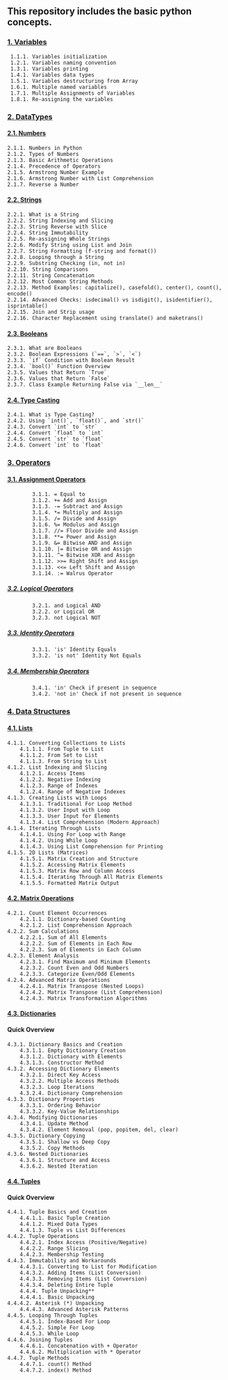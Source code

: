 ## This repository includes the basic python concepts.  

### [1. Variables](https://github.com/Majid460/python_practice_part1/blob/main/src/variables/variables.py)
     1.1.1. Variables initialization  
     1.2.1. Variables naming convention  
     1.3.1. Variables printing  
     1.4.1. Variables data types  
     1.5.1. Variables destructuring from Array  
     1.6.1. Multiple named variables  
     1.7.1. Multiple Assignments of Variables  
     1.8.1. Re-assigning the variables  
### [2. DataTypes](https://github.com/Majid460/python_practice_part1/tree/main/src/datatypes)
####  [2.1. Numbers](https://github.com/Majid460/python_practice_part1/blob/main/src/datatypes/numbers_in_python/numbers.py)
    2.1.1. Numbers in Python  
    2.1.2. Types of Numbers  
    2.1.3. Basic Arithmetic Operations  
    2.1.4. Precedence of Operators  
    2.1.5. Armstrong Number Example  
    2.1.6. Armstrong Number with List Comprehension  
    2.1.7. Reverse a Number  
 #### [2.2. Strings](https://github.com/Majid460/python_practice_part1/blob/main/src/datatypes/strings/strings.py)  
    2.2.1. What is a String  
    2.2.2. String Indexing and Slicing  
    2.2.3. String Reverse with Slice  
    2.2.4. String Immutability  
    2.2.5. Re-assigning Whole Strings  
    2.2.6. Modify String using List and Join  
    2.2.7. String Formatting (f-string and format())  
    2.2.8. Looping through a String  
    2.2.9. Substring Checking (in, not in)  
    2.2.10. String Comparisons  
    2.2.11. String Concatenation  
    2.2.12. Most Common String Methods  
    2.2.13. Method Examples: capitalize(), casefold(), center(), count(), encode()  
    2.2.14. Advanced Checks: isdecimal() vs isdigit(), isidentifier(), isprintable()  
    2.2.15. Join and Strip usage  
    2.2.16. Character Replacement using translate() and maketrans()  
 #### [2.3. Booleans](https://github.com/Majid460/python_practice_part1/blob/main/src/datatypes/boolean/boolean.py)
    2.3.1. What are Booleans  
    2.3.2. Boolean Expressions (`==`, `>`, `<`) 
    2.3.3. `if` Condition with Boolean Result  
    2.3.4. `bool()` Function Overview  
    2.3.5. Values that Return `True`
    2.3.6. Values that Return `False`  
    2.3.7. Class Example Returning False via `__len__`
 #### [2.4. Type Casting](https://github.com/Majid460/python_practice_part1/blob/main/src/datatypes/casting/casting.py)
    2.4.1. What is Type Casting?  
    2.4.2. Using `int()`, `float()`, and `str()`  
    2.4.3. Convert `int` to `str`  
    2.4.4. Convert `float` to `int`  
    2.4.5. Convert `str` to `float`  
    2.4.6. Convert `int` to `float`

### [3. Operators](https://github.com/Majid460/python_practice_part1/blob/main/src/operators/operators.py)
#### [3.1. Assignment Operators](https://github.com/Majid460/python_practice_part1/blob/main/src/operators/operators.py)
            3.1.1. = Equal to
            3.1.2. += Add and Assign
            3.1.3. -= Subtract and Assign
            3.1.4. *= Multiply and Assign
            3.1.5. /= Divide and Assign
            3.1.6. %= Modulus and Assign
            3.1.7. //= Floor Divide and Assign
            3.1.8. **= Power and Assign
            3.1.9. &= Bitwise AND and Assign
            3.1.10. |= Bitwise OR and Assign
            3.1.11. ^= Bitwise XOR and Assign
            3.1.12. >>= Right Shift and Assign
            3.1.13. <<= Left Shift and Assign
            3.1.14. := Walrus Operator

##### [3.2. Logical Operators](https://github.com/Majid460/python_practice_part1/blob/main/src/operators/operators.py)
            3.2.1. and Logical AND
            3.2.2. or Logical OR
            3.2.3. not Logical NOT

##### [3.3. Identity Operators](https://github.com/Majid460/python_practice_part1/blob/main/src/operators/operators.py)
            3.3.1. 'is' Identity Equals
            3.3.2. 'is not' Identity Not Equals

##### [3.4. Membership Operators](https://github.com/Majid460/python_practice_part1/blob/main/src/operators/operators.py)
            3.4.1. 'in' Check if present in sequence
            3.4.2. 'not in' Check if not present in sequence

### [4. Data Structures](https://github.com/Majid460/python_practice_part1/tree/main/src/datastructures)

#### [4.1. Lists](https://github.com/Majid460/python_practice_part1/tree/main/src/datastructures/lists)
    4.1.1. Converting Collections to Lists
        4.1.1.1. From Tuple to List
        4.1.1.2. From Set to List
        4.1.1.3. From String to List
    4.1.2. List Indexing and Slicing
        4.1.2.1. Access Items
        4.1.2.2. Negative Indexing
        4.1.2.3. Range of Indexes
        4.1.2.4. Range of Negative Indexes
    4.1.3. Creating Lists with Loops
        4.1.3.1. Traditional For Loop Method
        4.1.3.2. User Input with Loop
        4.1.3.3. User Input for Elements
        4.1.3.4. List Comprehension (Modern Approach)
    4.1.4. Iterating Through Lists
        4.1.4.1. Using For Loop with Range
        4.1.4.2. Using While Loop
        4.1.4.3. Using List Comprehension for Printing
    4.1.5. 2D Lists (Matrices)
        4.1.5.1. Matrix Creation and Structure
        4.1.5.2. Accessing Matrix Elements
        4.1.5.3. Matrix Row and Column Access
        4.1.5.4. Iterating Through All Matrix Elements
        4.1.5.5. Formatted Matrix Output

#### [4.2. Matrix Operations](https://github.com/Majid460/python_practice_part1/tree/main/src/datastructures/lists/2d_list)
    4.2.1. Count Element Occurrences
        4.2.1.1. Dictionary-based Counting
        4.2.1.2. List Comprehension Approach
    4.2.2. Sum Calculations
        4.2.2.1. Sum of All Elements
        4.2.2.2. Sum of Elements in Each Row
        4.2.2.3. Sum of Elements in Each Column
    4.2.3. Element Analysis
        4.2.3.1. Find Maximum and Minimum Elements
        4.2.3.2. Count Even and Odd Numbers
        4.2.3.3. Categorize Even/Odd Elements
    4.2.4. Advanced Matrix Operations
        4.2.4.1. Matrix Transpose (Nested Loops)
        4.2.4.2. Matrix Transpose (List Comprehension)
        4.2.4.3. Matrix Transformation Algorithms

#### [4.3. Dictionaries](https://github.com/Majid460/python_practice_part1/blob/main/src/datastructures/dict/dict.py)

#### Quick Overview  
    4.3.1. Dictionary Basics and Creation
        4.3.1.1. Empty Dictionary Creation
        4.3.1.2. Dictionary with Elements
        4.3.1.3. Constructor Method
    4.3.2. Accessing Dictionary Elements
        4.3.2.1. Direct Key Access
        4.3.2.2. Multiple Access Methods
        4.3.2.3. Loop Iterations
        4.3.2.4. Dictionary Comprehension
    4.3.3. Dictionary Properties
        4.3.3.1. Ordering Behavior
        4.3.3.2. Key-Value Relationships
    4.3.4. Modifying Dictionaries
        4.3.4.1. Update Method
        4.3.4.2. Element Removal (pop, popitem, del, clear)
    4.3.5. Dictionary Copying
        4.3.5.1. Shallow vs Deep Copy
        4.3.5.2. Copy Methods
    4.3.6. Nested Dictionaries
        4.3.6.1. Structure and Access
        4.3.6.2. Nested Iteration

#### [4.4. Tuples](https://github.com/Majid460/python_practice_part1/blob/main/src/datastructures/tuples/tuples.py)

#### Quick Overview
    4.4.1. Tuple Basics and Creation
        4.4.1.1. Basic Tuple Creation
        4.4.1.2. Mixed Data Types
        4.4.1.3. Tuple vs List Differences
    4.4.2. Tuple Operations
        4.4.2.1. Index Access (Positive/Negative)
        4.4.2.2. Range Slicing
        4.4.2.3. Membership Testing
    4.4.3. Immutability and Workarounds
        4.4.3.1. Converting to List for Modification
        4.4.3.2. Adding Items (List Conversion)
        4.4.3.3. Removing Items (List Conversion)
        4.4.3.4. Deleting Entire Tuple
        4.4.4. Tuple Unpacking**
        4.4.4.1. Basic Unpacking
    4.4.4.2. Asterisk (*) Unpacking
        4.4.4.3. Advanced Asterisk Patterns
    4.4.5. Looping Through Tuples
        4.4.5.1. Index-Based For Loop
        4.4.5.2. Simple For Loop
        4.4.5.3. While Loop
    4.4.6. Joining Tuples
        4.4.6.1. Concatenation with + Operator
        4.4.6.2. Multiplication with * Operator
    4.4.7. Tuple Methods
        4.4.7.1. count() Method
        4.4.7.2. index() Method